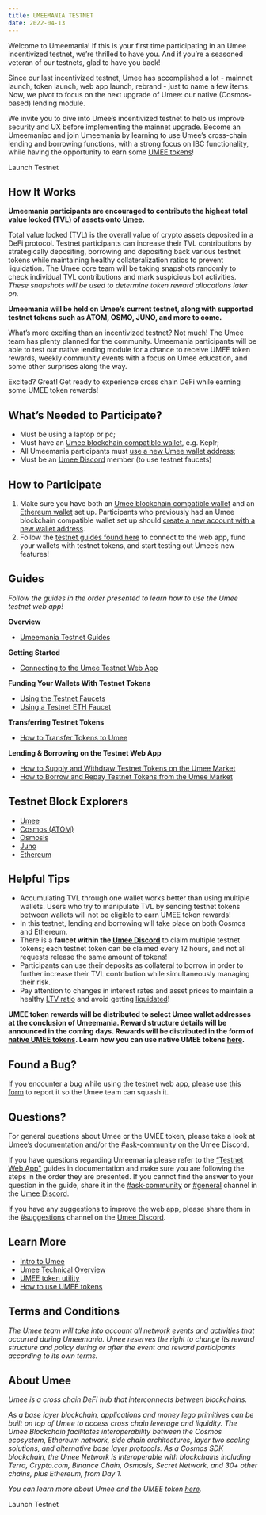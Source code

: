 ```yaml
---
title: UMEEMANIA TESTNET
date: 2022-04-13
---
```


Welcome to Umeemania! If this is your first time participating in an Umee incentivized testnet, we’re thrilled to have you. And if you’re a seasoned veteran of our testnets, glad to have you back!

Since our last incentivized testnet, Umee has accomplished a lot - mainnet launch, token launch, web app launch, rebrand - just to name a few items. Now, we pivot to focus on the next upgrade of Umee: our native (Cosmos-based) lending module. 

We invite you to dive into Umee’s incentivized testnet to help us improve security and UX before implementing the mainnet upgrade. Become an Umeemaniac and join Umeemania by learning to use Umee’s cross-chain lending and borrowing functions, with a strong focus on IBC functionality, while having the opportunity to earn some [UMEE tokens](https://medium.com/umeeblog/umee-token-economics-cd15ef08f8be)!

<ButtonGradient href="https://testnet.umee.cc/">Launch Testnet</ButtonGradient>

## How It Works

**Umeemania participants are encouraged to contribute the highest total value locked (TVL) of assets onto [Umee](http://testnet.umee.cc).**

Total value locked (TVL) is the overall value of crypto assets deposited in a DeFi protocol. Testnet participants can increase their TVL contributions by strategically depositing, borrowing and depositing back various testnet tokens while maintaining healthy collateralization ratios to prevent liquidation. The Umee core team will be taking snapshots randomly to check individual TVL contributions and mark suspicious bot activities. *These snapshots will be used to determine token reward allocations later on.*

**Umeemania will be held on Umee’s current testnet, along with supported testnet tokens such as ATOM, OSMO, JUNO, and more to come.**

What’s more exciting than an incentivized testnet? Not much! The Umee team has plenty planned for the community. Umeemania participants will be able to test our native lending module for a chance to receive UMEE token rewards, weekly community events with a focus on Umee education, and some other surprises along the way. 

Excited? Great! Get ready to experience cross chain DeFi while earning some UMEE token rewards!

## What’s Needed to Participate?

- Must be using a laptop or pc;
- Must have an [Umee blockchain compatible wallet](https://docs.umee.cc/umee/user-guides/wallet-set-up/setting-up-an-umee-blockchain-compatible-wallet), e.g. Keplr;
- All Umeemania participants must [use a new Umee wallet address](https://docs.umee.cc/umee/user-guides/wallet-set-up/setting-up-an-umee-blockchain-compatible-wallet#to-create-another-wallet-with-keplr);
- Must be an [Umee Discord](https://discord.gg/umee) member (to use testnet faucets)

## How to Participate

1. Make sure you have both an [Umee blockchain compatible wallet](https://docs.umee.cc/umee/user-guides/wallet-set-up/setting-up-an-umee-blockchain-compatible-wallet) and an [Ethereum wallet](https://docs.umee.cc/umee/user-guides/wallet-set-up/setting-up-an-ethereum-wallet) set up. Participants who previously had an Umee blockchain compatible wallet set up should [create a new account with a new wallet address](https://docs.umee.cc/umee/user-guides/wallet-set-up/setting-up-an-umee-blockchain-compatible-wallet#to-create-another-wallet-with-keplr).
2. Follow the [testnet guides found here](https://docs.umee.cc/umee/user-guides/umeemania-testnet) to connect to the web app, fund your wallets with testnet tokens, and start testing out Umee’s new features!

## Guides

*Follow the guides in the order presented to learn how to use the Umee testnet web app!*

**Overview**
- [Umeemania Testnet Guides](https://docs.umee.cc/umee/user-guides/umeemania-testnet)

**Getting Started**
- [Connecting to the Umee Testnet Web App](https://docs.umee.cc/umee/user-guides/umeemania-testnet/connecting-wallets)

**Funding Your Wallets With Testnet Tokens**
- [Using the Testnet Faucets](https://docs.umee.cc/umee/user-guides/umeemania-testnet/using-testnet-faucets) 
- [Using a Testnet ETH Faucet](https://docs.umee.cc/umee/user-guides/umeemania-testnet/using-testnet-faucets#claiming-testnet-eth)

**Transferring Testnet Tokens**
- [How to Transfer Tokens to Umee](https://docs.umee.cc/umee/user-guides/umeemania-testnet/transferring-tokens-to-umee)

**Lending & Borrowing on the Testnet Web App**
- [How to Supply and Withdraw Testnet Tokens on the Umee Market](https://docs.umee.cc/umee/user-guides/umeemania-testnet/supply-and-withdraw)
- [How to Borrow and Repay Testnet Tokens from the Umee Market](https://docs.umee.cc/umee/user-guides/umeemania-testnet/borrow-and-repay) 

## Testnet Block Explorers
- [Umee](https://explorer.umeemania-1.network.umee.cc/umee) 
- [Cosmos (ATOM)](https://explorer.umeemania-1.network.umee.cc/cosmos)
- [Osmosis](https://explorer.umeemania-1.network.umee.cc/osmosis)
- [Juno](https://explorer.umeemania-1.network.umee.cc/juno)
- [Ethereum](https://goerli.etherscan.io/)

## Helpful Tips 
- Accumulating TVL through one wallet works better than using multiple wallets. Users who try to manipulate TVL by sending testnet tokens between wallets will not be eligible to earn UMEE token rewards!
- In this testnet, lending and borrowing will take place on both Cosmos and Ethereum.
- There is a **faucet within the [Umee Discord](https://discord.gg/umee)** to claim multiple testnet tokens; each testnet token can be claimed every 12 hours, and not all requests release the same amount of tokens!
- Participants can use their deposits as collateral to borrow in order to further increase their TVL contribution while simultaneously managing their risk.
- Pay attention to changes in interest rates and asset prices to maintain a healthy [LTV ratio](https://docs.umee.cc/umee/blockchain-basics-1/defi-basics/lending-and-borrowing-in-defi#loan-to-value) and avoid getting [liquidated](https://docs.umee.cc/umee/blockchain-basics-1/defi-basics/lending-and-borrowing-in-defi#liquidation)!

**UMEE token rewards will be distributed to select Umee wallet addresses at the conclusion of Umeemania. Reward structure details will be announced in the coming days. Rewards will be distributed in the form of [native UMEE tokens](https://docs.umee.cc/umee/umee-token/token-format). Learn how you can use native UMEE tokens [here](https://docs.umee.cc/umee/user-guides/using-umee-tokens/using-native-umee-tokens).**

## Found a Bug? 

If you encounter a bug while using the testnet web app, please use [this form](https://forms.gle/CFhWWa5BhHh4EZnUA) to report it so the Umee team can squash it.

## Questions?

For general questions about Umee or the UMEE token, please take a look at [Umee’s documentation](https://docs.umee.cc/umee/) and/or the [#ask-community](https://discord.gg/umee) on the Umee Discord.

If you have questions regarding Umeemania please refer to the [“Testnet Web App"](https://docs.umee.cc/umee/user-guides/umeemania-testnet) guides in documentation and make sure you are following the steps in the order they are presented. If you cannot find the answer to your question in the guide, share it in the [#ask-community](https://discord.gg/umee) or [#general](https://discord.gg/umee) channel in the [Umee Discord](https://discord.gg/umee). 

If you have any suggestions to improve the web app, please share them in the [#suggestions](https://discord.gg/umee) channel on the [Umee Discord](https://discord.gg/umee).

## Learn More 
- [Intro to Umee](https://medium.com/umeeblog/enter-the-umeeverse-cross-chain-defi-f0a7a48db144)
- [Umee Technical Overview](https://docs.umee.cc/umee/umee-technical-overview/untitled)
- [UMEE token utility](https://docs.umee.cc/umee/umee-token/token-usage)
- [How to use UMEE tokens](https://docs.umee.cc/umee/user-guides/using-umee-tokens)

## Terms and Conditions 

*The Umee team will take into account all network events and activities that occurred during Umeemania. Umee reserves the right to change its reward structure and policy during or after the event and reward participants according to its own terms.*

## About Umee

*Umee is a cross chain DeFi hub that interconnects between blockchains.* 

*As a base layer blockchain, applications and money lego primitives can be built on top of Umee to access cross chain leverage and liquidity. The Umee Blockchain facilitates interoperability between the Cosmos ecosystem, Ethereum network, side chain architectures, layer two scaling solutions, and alternative base layer protocols. As a Cosmos SDK blockchain, the Umee Network is interoperable with blockchains including Terra, Crypto.com, Binance Chain, Osmosis, Secret Network, and 30+ other chains, plus Ethereum, from Day 1.*

*You can learn more about Umee and the UMEE token [here](https://docs.umee.cc/umee/).*

<ButtonGradient href="https://testnet.umee.cc/">Launch Testnet</ButtonGradient>
